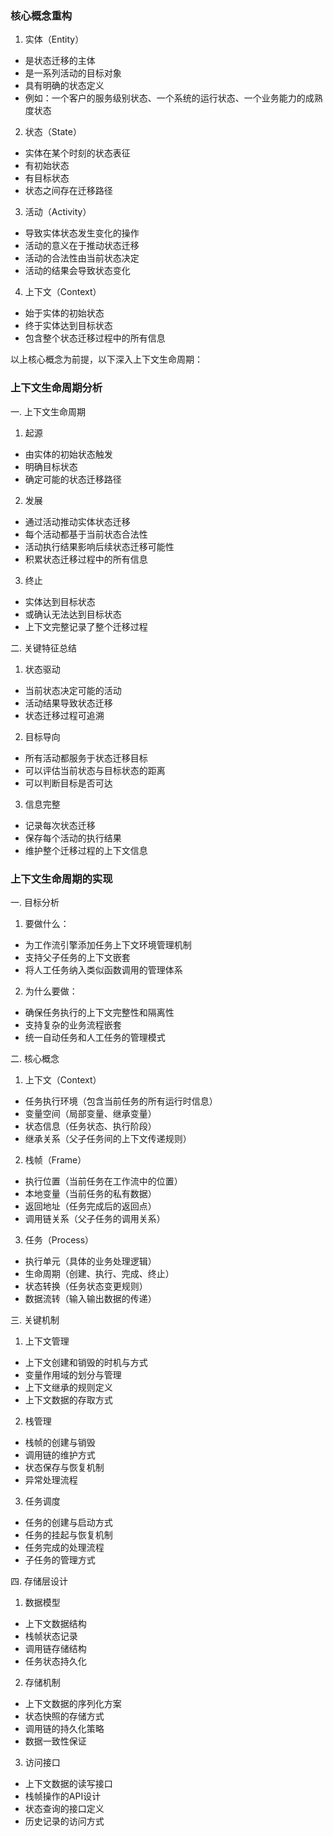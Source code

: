 ### 核心概念重构
1. 实体（Entity）
- 是状态迁移的主体
- 是一系列活动的目标对象
- 具有明确的状态定义
- 例如：一个客户的服务级别状态、一个系统的运行状态、一个业务能力的成熟度状态
2. 状态（State）
- 实体在某个时刻的状态表征
- 有初始状态
- 有目标状态
- 状态之间存在迁移路径
3. 活动（Activity）
- 导致实体状态发生变化的操作
- 活动的意义在于推动状态迁移
- 活动的合法性由当前状态决定
- 活动的结果会导致状态变化
4. 上下文（Context）
- 始于实体的初始状态
- 终于实体达到目标状态
- 包含整个状态迁移过程中的所有信息

以上核心概念为前提，以下深入上下文生命周期：

### 上下文生命周期分析
一. 上下文生命周期
1. 起源
- 由实体的初始状态触发
- 明确目标状态
- 确定可能的状态迁移路径
2. 发展
- 通过活动推动实体状态迁移
- 每个活动都基于当前状态合法性
- 活动执行结果影响后续状态迁移可能性
- 积累状态迁移过程中的所有信息
3. 终止
- 实体达到目标状态
- 或确认无法达到目标状态
- 上下文完整记录了整个迁移过程

二. 关键特征总结
1. 状态驱动
- 当前状态决定可能的活动
- 活动结果导致状态迁移
- 状态迁移过程可追溯
2. 目标导向
- 所有活动都服务于状态迁移目标
- 可以评估当前状态与目标状态的距离
- 可以判断目标是否可达
3. 信息完整
- 记录每次状态迁移
- 保存每个活动的执行结果
- 维护整个迁移过程的上下文信息

### 上下文生命周期的实现
一. 目标分析
1. 要做什么：
- 为工作流引擎添加任务上下文环境管理机制
- 支持父子任务的上下文嵌套
- 将人工任务纳入类似函数调用的管理体系
2. 为什么要做：
- 确保任务执行的上下文完整性和隔离性
- 支持复杂的业务流程嵌套
- 统一自动任务和人工任务的管理模式

二. 核心概念
1. 上下文（Context）
- 任务执行环境（包含当前任务的所有运行时信息）
- 变量空间（局部变量、继承变量）
- 状态信息（任务状态、执行阶段）
- 继承关系（父子任务间的上下文传递规则）
2. 栈帧（Frame）
- 执行位置（当前任务在工作流中的位置）
- 本地变量（当前任务的私有数据）
- 返回地址（任务完成后的返回点）
- 调用链关系（父子任务的调用关系）
3. 任务（Process）
- 执行单元（具体的业务处理逻辑）
- 生命周期（创建、执行、完成、终止）
- 状态转换（任务状态变更规则）
- 数据流转（输入输出数据的传递）

三. 关键机制
1. 上下文管理
- 上下文创建和销毁的时机与方式
- 变量作用域的划分与管理
- 上下文继承的规则定义
- 上下文数据的存取方式
2. 栈管理
- 栈帧的创建与销毁
- 调用链的维护方式
- 状态保存与恢复机制
- 异常处理流程
3. 任务调度
- 任务的创建与启动方式
- 任务的挂起与恢复机制
- 任务完成的处理流程
- 子任务的管理方式

四. 存储层设计
1. 数据模型
- 上下文数据结构
- 栈帧状态记录
- 调用链存储结构
- 任务状态持久化
2. 存储机制
- 上下文数据的序列化方案
- 状态快照的存储方式
- 调用链的持久化策略
- 数据一致性保证
3. 访问接口
- 上下文数据的读写接口
- 栈帧操作的API设计
- 状态查询的接口定义
- 历史记录的访问方式
